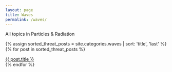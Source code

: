 ```yaml
---
layout: page
title: Waves
permalink: /waves/
---
```

All topics in Particles & Radiation

{% assign sorted_threat_posts = site.categories.waves | sort: 'title', 'last' %}
{% for post in sorted_threat_posts %}
   <li style="list-style-type: none;"><a href="{{ post.url }}">{{ post.title }}</a></li>
{% endfor %}